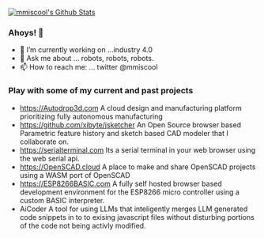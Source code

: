 [![mmiscool's Github Stats](https://github-readme-stats.vercel.app/api?username=mmiscool&show_icons=true&theme=neon)](https://github.com/mmiscool)
### Ahoys! 👋
- 🔭 I’m currently working on ...industry 4.0
- 💬 Ask me about ... robots, robots, robots.
- 📫 How to reach me: ... twitter @mmiscool


### Play with some of my current and past projects

- https://Autodrop3d.com A cloud design and manufacturing platform prioritizing fully autonomous manufacturing
- https://github.com/xibyte/jsketcher An Open Source browser based Parametric feature history and sketch based CAD modeler that I collaborate on. 
- https://serialterminal.com Its a serial terminal in your web browser using the web serial api.
- https://OpenSCAD.cloud A place to make and share OpenSCAD projects using a WASM port of OpenSCAD
- https://ESP8266BASIC.com A fully self hosted browser based development environment for the ESP8266 micro controller using a custom BASIC interpreter.
- AiCoder A tool for using LLMs that inteligently merges LLM generated code snippets in to to exising javascript files without disturbing portions of the code not being activly modified. 



